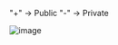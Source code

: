 "+" -> Public
"-" -> Private

![image](https://github.com/user-attachments/assets/55ba7e51-e96f-4515-b712-d671e191784d)
